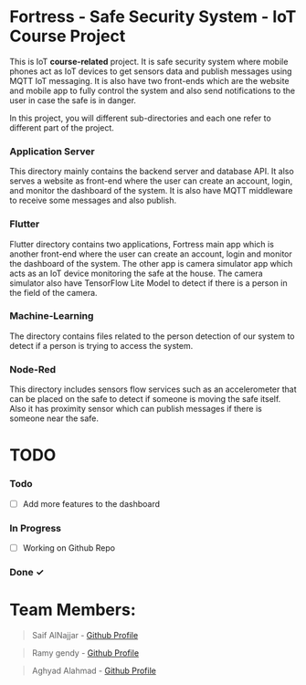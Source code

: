 # Fortress - Safe Security System - IoT Course Project

This is IoT **course-related** project.
It is safe security system where mobile phones act as IoT devices to get sensors data and publish messages using MQTT IoT messaging. It is also have two front-ends which are the website and mobile app to fully control the system and also send notifications to the user in case the safe is in danger.

In this project, you will different sub-directories and each one refer to different part of the project.
### Application Server
This directory mainly contains the backend server and database API. It also serves a website as front-end where the user can create an account, login, and monitor the dashboard of the system. It is also have MQTT middleware to receive some messages and also publish.
### Flutter
Flutter directory contains two applications, Fortress main app which is another front-end where the user can create an account, login and monitor the dashboard of the system. The other app is camera simulator app which acts as an IoT device monitoring the safe at the house. The camera simulator also have TensorFlow Lite Model to detect if there is a person in the field of the camera.
### Machine-Learning
The directory contains files related to the person detection of our system to detect if a person is trying to access the system.
### Node-Red
This directory includes sensors flow services such as an accelerometer that can be placed on the safe to detect if someone is moving the safe itself. Also it has proximity sensor which can publish messages if there is someone near the safe.

# TODO

### Todo

- [ ] Add more features to the dashboard

### In Progress

- [ ] Working on Github Repo   

### Done ✓


# Team Members:

> Saif AlNajjar - [Github Profile](https://github.com/sete39)

>  Ramy gendy - [Github Profile](https://github.com/Ramy-Gendy)

> Aghyad Alahmad - [Github Profile](https://github.com/aghyad97)

